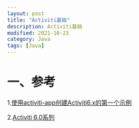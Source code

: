 ```yaml
---
layout: post
title: "Activiti基础"
description: Activiti基础
modified: 2021-10-23
category: Java
tags: [Java]
---
```


# 一、参考

1.[使用activiti-app创建Activiti6.x的第一个示例](https://blog.csdn.net/lxxiang1/article/details/82284899)

2.[Activiti 6.0系列](https://blog.csdn.net/m0_38001814/category_9212044.html)
